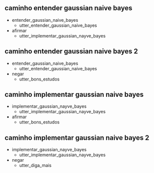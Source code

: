 ## caminho entender gaussian naive bayes
* entender_gaussian_naive_bayes
    - utter_entender_gaussian_naive_bayes
* afirmar
    - utter_implementar_gaussian_nayve_bayes

## caminho entender gaussian naive bayes 2
* entender_gaussian_naive_bayes
    - utter_entender_gaussian_naive_bayes
* negar
    - utter_bons_estudos

## caminho implementar gaussian naive bayes
* implementar_gaussian_nayve_bayes
    - utter_implementar_gaussian_nayve_bayes
* afirmar
    - utter_bons_estudos

## caminho implementar gaussian naive bayes 2
* implementar_gaussian_nayve_bayes
    - utter_implementar_gaussian_nayve_bayes
* negar
    - utter_diga_mais
